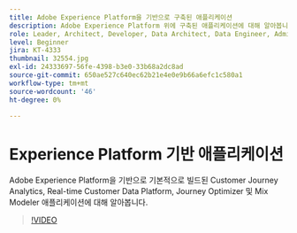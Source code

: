 ```yaml
---
title: Adobe Experience Platform을 기반으로 구축된 애플리케이션
description: Adobe Experience Platform 위에 구축된 애플리케이션에 대해 알아봅니다.
role: Leader, Architect, Developer, Data Architect, Data Engineer, Admin, User
level: Beginner
jira: KT-4333
thumbnail: 32554.jpg
exl-id: 24333697-56fe-4398-b3e0-33b68a2dc8ad
source-git-commit: 650ae527c640ec62b21e4e0e9b66a6efc1c580a1
workflow-type: tm+mt
source-wordcount: '46'
ht-degree: 0%

---
```


# Experience Platform 기반 애플리케이션

Adobe Experience Platform을 기반으로 기본적으로 빌드된 Customer Journey Analytics, Real-time Customer Data Platform, Journey Optimizer 및 Mix Modeler 애플리케이션에 대해 알아봅니다.

>[!VIDEO](https://video.tv.adobe.com/v/32554?learn=on)

